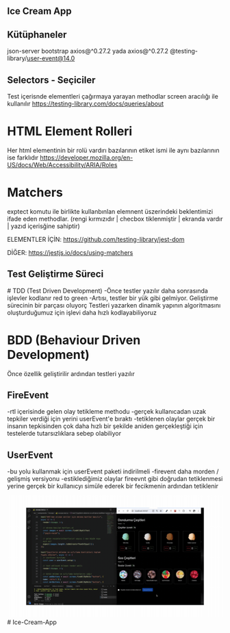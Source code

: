 ## Ice Cream App

## Kütüphaneler
json-server
bootstrap
axios@^0.27.2 yada axios@\^0.27.2
@testing-library/user-event@14.0

## Selectors - Seçiciler
Test içerisnde elementleri çağırmaya yarayan methodlar
screen aracılığı ile kullanılır
https://testing-library.com/docs/queries/about

# HTML Element Rolleri
Her html elementinin bir rolü vardırı bazılarının etiket ismi ile aynı bazılarının ise farklıdır
https://developer.mozilla.org/en-US/docs/Web/Accessibility/ARIA/Roles

# Matchers
exptect komutu ile birlikte kullanbınlan elemnent üszerindeki beklentimizi ifade eden methodlar. (rengi kırmızıdır | checbox tiklenmiştir | ekranda vardır | yazıd içerisğine sahiptir)

ELEMENTLER İÇİN: https://github.com/testing-library/jest-dom

DİĞER: https://jestjs.io/docs/using-matchers

## Test Geliştirme Süreci

# TDD (Test Driven Development)
-Önce testler yazılır daha sonrasında işlevler kodlanır
red to green
-Artısı, testler bir yük gibi gelmiyor. Geliştirme sürecinin bir parçası oluyorç Testleri yazarken dinamik yapının algoritmasını oluşturduğumuz için işlevi daha hızlı kodlayabiliyoruz
# BDD (Behaviour Driven Development)

Önce özellik geliştirilir ardından testleri yazılır

## FireEvent
-rtl içerisinde gelen olay tetikleme methodu
-gerçek kullanıcadan uzak tepkiler verdiği için yerini userEvent'e bıraktı
-tetiklenen olaylar gerçek bir insanın tepkisinden çok daha hızlı bir şekilde aniden gerçekleştiği için testelerde tutarsızlıklara sebep olabiliyor
## UserEvent
-bu yolu kullanmak için userEvent paketi indirilmeli
-firevent daha morden / gelişmiş versiyonu
-estiklediğimiz olaylar fireevnt gibi doğrudan tetiklenmesi yerine gerçek bir kullanıcyı simüle ederek bir fecikmenin ardından tetiklenir


<img src="screen.gif" /># Ice-Cream-App
